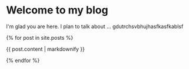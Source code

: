 # Welcome to my blog

I'm glad you are here. I plan to talk about ...
gdutrchsvbhujhasfkasfkablsf

{% for post in site.posts %}
  <p>{{ post.content | markdownify }}</p>
{% endfor %}
